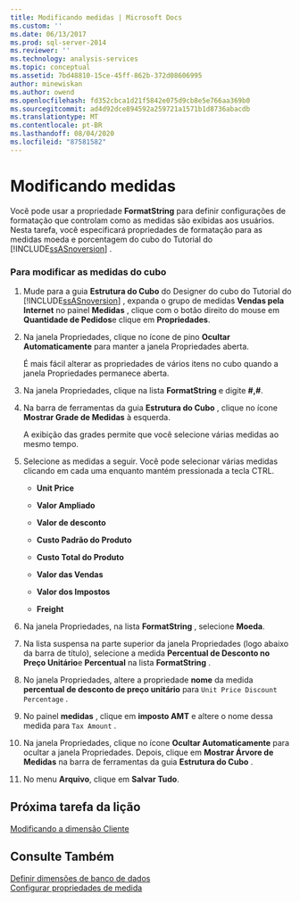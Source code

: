 ```yaml
---
title: Modificando medidas | Microsoft Docs
ms.custom: ''
ms.date: 06/13/2017
ms.prod: sql-server-2014
ms.reviewer: ''
ms.technology: analysis-services
ms.topic: conceptual
ms.assetid: 7bd48810-15ce-45ff-862b-372d08606995
author: minewiskan
ms.author: owend
ms.openlocfilehash: fd352cbca1d21f5842e075d9cb8e5e766aa369b0
ms.sourcegitcommit: ad4d92dce894592a259721a1571b1d8736abacdb
ms.translationtype: MT
ms.contentlocale: pt-BR
ms.lasthandoff: 08/04/2020
ms.locfileid: "87581582"
---
```

# <a name="modifying-measures"></a>Modificando medidas
  Você pode usar a propriedade **FormatString** para definir configurações de formatação que controlam como as medidas são exibidas aos usuários. Nesta tarefa, você especificará propriedades de formatação para as medidas moeda e porcentagem do cubo do Tutorial do [!INCLUDE[ssASnoversion](../includes/ssasnoversion-md.md)] .  
  
### <a name="to-modify-the-measures-of-the-cube"></a>Para modificar as medidas do cubo  
  
1.  Mude para a guia **Estrutura do Cubo** do Designer do cubo do Tutorial do [!INCLUDE[ssASnoversion](../includes/ssasnoversion-md.md)] , expanda o grupo de medidas **Vendas pela Internet** no painel **Medidas** , clique com o botão direito do mouse em **Quantidade de Pedidos**e clique em **Propriedades**.  
  
2.  Na janela Propriedades, clique no ícone de pino **Ocultar Automaticamente** para manter a janela Propriedades aberta.  
  
     É mais fácil alterar as propriedades de vários itens no cubo quando a janela Propriedades permanece aberta.  
  
3.  Na janela Propriedades, clique na lista **FormatString** e digite **#,#**.  
  
4.  Na barra de ferramentas da guia **Estrutura do Cubo** , clique no ícone **Mostrar Grade de Medidas** à esquerda.  
  
     A exibição das grades permite que você selecione várias medidas ao mesmo tempo.  
  
5.  Selecione as medidas a seguir. Você pode selecionar várias medidas clicando em cada uma enquanto mantém pressionada a tecla CTRL.  
  
    -   **Unit Price**  
  
    -   **Valor Ampliado**  
  
    -   **Valor de desconto**  
  
    -   **Custo Padrão do Produto**  
  
    -   **Custo Total do Produto**  
  
    -   **Valor das Vendas**  
  
    -   **Valor dos Impostos**  
  
    -   **Freight**  
  
6.  Na janela Propriedades, na lista **FormatString** , selecione **Moeda**.  
  
7.  Na lista suspensa na parte superior da janela Propriedades (logo abaixo da barra de título), selecione a medida **Percentual de Desconto no Preço Unitário**e **Percentual** na lista **FormatString** .  
  
8.  No janela Propriedades, altere a propriedade **nome** da medida **percentual de desconto de preço unitário** para `Unit Price Discount Percentage` .  
  
9. No painel **medidas** , clique em **imposto AMT** e altere o nome dessa medida para `Tax Amount` .  
  
10. Na janela Propriedades, clique no ícone **Ocultar Automaticamente** para ocultar a janela Propriedades. Depois, clique em **Mostrar Árvore de Medidas** na barra de ferramentas da guia **Estrutura do Cubo** .  
  
11. No menu **Arquivo**, clique em **Salvar Tudo**.  
  
## <a name="next-task-in-lesson"></a>Próxima tarefa da lição  
 [Modificando a dimensão Cliente](lesson-3-2-modifying-the-customer-dimension.md)  
  
## <a name="see-also"></a>Consulte Também  
 [Definir dimensões de banco de dados](multidimensional-models/define-database-dimensions.md)   
 [Configurar propriedades de medida](multidimensional-models/configure-measure-properties.md)  
  
  
